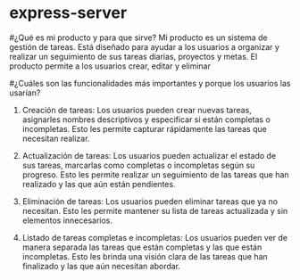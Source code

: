 # express-server
#¿Qué es mi producto y para que sirve?
Mi producto es un sistema de gestión de tareas. 
Está diseñado para ayudar a los usuarios a organizar y realizar un seguimiento de sus tareas diarias, proyectos y metas. 
El producto permite a los usuarios crear, editar y eliminar

#¿Cuáles son las funcionalidades más importantes y porque los usuarios las usarían?
1. Creación de tareas: Los usuarios pueden crear nuevas tareas, asignarles nombres descriptivos y especificar si están completas o incompletas. 
Esto les permite capturar rápidamente las tareas que necesitan realizar.

2. Actualización de tareas: Los usuarios pueden actualizar el estado de sus tareas, marcarlas como completas o incompletas según su progreso. 
Esto les permite realizar un seguimiento de las tareas que han realizado y las que aún están pendientes.

3. Eliminación de tareas: Los usuarios pueden eliminar tareas que ya no necesitan. Esto les permite mantener su lista de tareas actualizada y sin elementos innecesarios.

4. Listado de tareas completas e incompletas: Los usuarios pueden ver de manera separada las tareas que están completas y las que están incompletas. 
Esto les brinda una visión clara de las tareas que han finalizado y las que aún necesitan abordar.
